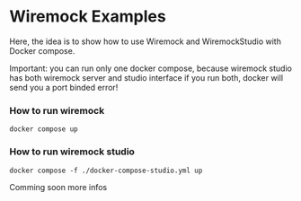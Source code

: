 # Wiremock Examples

Here, the idea is to show how to use Wiremock and WiremockStudio with Docker compose.

Important: you can run only one docker compose, because wiremock studio has both wiremock server and studio interface if you run both, docker will send you a port binded error!

### How to run wiremock
```
docker compose up
```

### How to run wiremock studio
```
docker compose -f ./docker-compose-studio.yml up
```

Comming soon more infos

